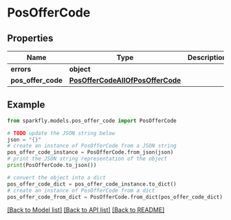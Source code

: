 # PosOfferCode


## Properties

Name | Type | Description | Notes
------------ | ------------- | ------------- | -------------
**errors** | **object** |  | [optional] 
**pos_offer_code** | [**PosOfferCodeAllOfPosOfferCode**](PosOfferCodeAllOfPosOfferCode.md) |  | [optional] 

## Example

```python
from sparkfly.models.pos_offer_code import PosOfferCode

# TODO update the JSON string below
json = "{}"
# create an instance of PosOfferCode from a JSON string
pos_offer_code_instance = PosOfferCode.from_json(json)
# print the JSON string representation of the object
print(PosOfferCode.to_json())

# convert the object into a dict
pos_offer_code_dict = pos_offer_code_instance.to_dict()
# create an instance of PosOfferCode from a dict
pos_offer_code_from_dict = PosOfferCode.from_dict(pos_offer_code_dict)
```
[[Back to Model list]](../README.md#documentation-for-models) [[Back to API list]](../README.md#documentation-for-api-endpoints) [[Back to README]](../README.md)


